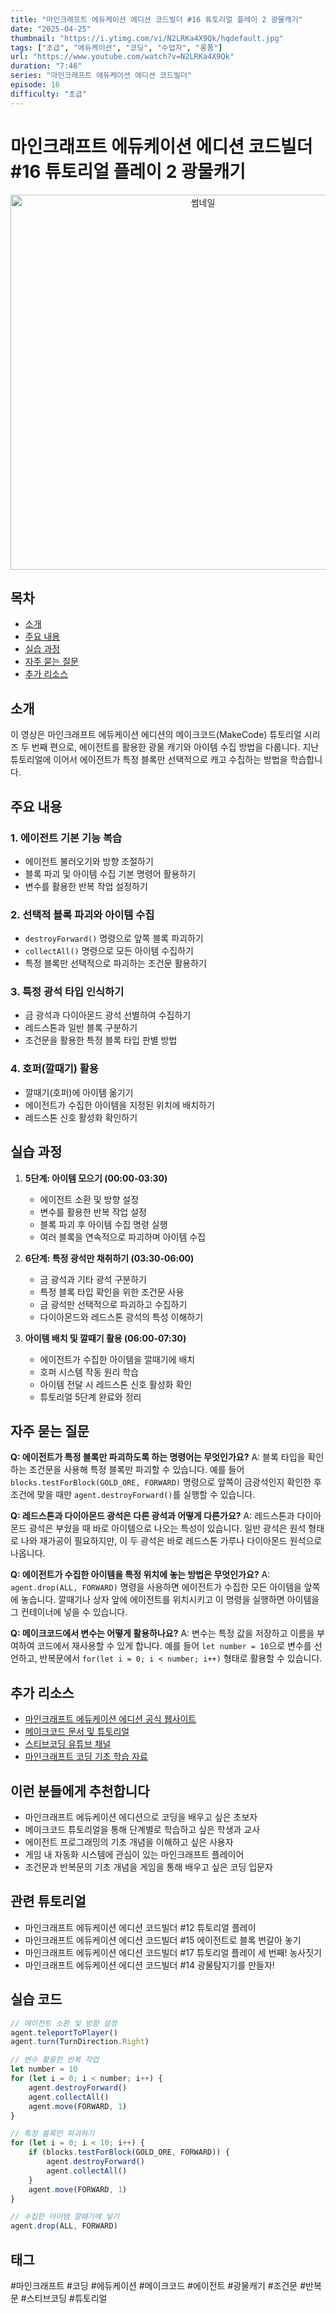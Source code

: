 ```yaml
---
title: "마인크래프트 에듀케이션 에디션 코드빌더 #16 튜토리얼 플레이 2 광물캐기"
date: "2025-04-25"
thumbnail: "https://i.ytimg.com/vi/N2LRKa4X9Qk/hqdefault.jpg"
tags: ["초급", "에듀케이션", "코딩", "수업자", "롱폼"]
url: "https://www.youtube.com/watch?v=N2LRKa4X9Qk"
duration: "7:46"
series: "마인크래프트 에듀케이션 에디션 코드빌더"
episode: 16
difficulty: "초급"
---
```


# 마인크래프트 에듀케이션 에디션 코드빌더 #16 튜토리얼 플레이 2 광물캐기

<div align="center">
<img src="https://i.ytimg.com/vi/N2LRKa4X9Qk/hqdefault.jpg" alt="썸네일" width="600"/>
</div>

## 목차
- [소개](#소개)
- [주요 내용](#주요-내용)
- [실습 과정](#실습-과정)
- [자주 묻는 질문](#자주-묻는-질문)
- [추가 리소스](#추가-리소스)

## 소개
이 영상은 마인크래프트 에듀케이션 에디션의 메이크코드(MakeCode) 튜토리얼 시리즈 두 번째 편으로, 에이전트를 활용한 광물 캐기와 아이템 수집 방법을 다룹니다. 지난 튜토리얼에 이어서 에이전트가 특정 블록만 선택적으로 캐고 수집하는 방법을 학습합니다.

## 주요 내용

### 1. 에이전트 기본 기능 복습
- 에이전트 불러오기와 방향 조절하기
- 블록 파괴 및 아이템 수집 기본 명령어 활용하기
- 변수를 활용한 반복 작업 설정하기

### 2. 선택적 블록 파괴와 아이템 수집
- `destroyForward()` 명령으로 앞쪽 블록 파괴하기
- `collectAll()` 명령으로 모든 아이템 수집하기
- 특정 블록만 선택적으로 파괴하는 조건문 활용하기

### 3. 특정 광석 타입 인식하기
- 금 광석과 다이아몬드 광석 선별하여 수집하기
- 레드스톤과 일반 블록 구분하기
- 조건문을 활용한 특정 블록 타입 판별 방법

### 4. 호퍼(깔때기) 활용
- 깔때기(호퍼)에 아이템 옮기기
- 에이전트가 수집한 아이템을 지정된 위치에 배치하기
- 레드스톤 신호 활성화 확인하기

## 실습 과정

1. **5단계: 아이템 모으기 (00:00-03:30)**
   - 에이전트 소환 및 방향 설정
   - 변수를 활용한 반복 작업 설정
   - 블록 파괴 후 아이템 수집 명령 실행
   - 여러 블록을 연속적으로 파괴하며 아이템 수집

2. **6단계: 특정 광석만 채취하기 (03:30-06:00)**
   - 금 광석과 기타 광석 구분하기
   - 특정 블록 타입 확인을 위한 조건문 사용
   - 금 광석만 선택적으로 파괴하고 수집하기
   - 다이아몬드와 레드스톤 광석의 특성 이해하기

3. **아이템 배치 및 깔때기 활용 (06:00-07:30)**
   - 에이전트가 수집한 아이템을 깔때기에 배치
   - 호퍼 시스템 작동 원리 학습
   - 아이템 전달 시 레드스톤 신호 활성화 확인
   - 튜토리얼 5단계 완료와 정리

## 자주 묻는 질문

**Q: 에이전트가 특정 블록만 파괴하도록 하는 명령어는 무엇인가요?**
A: 블록 타입을 확인하는 조건문을 사용해 특정 블록만 파괴할 수 있습니다. 예를 들어 `blocks.testForBlock(GOLD_ORE, FORWARD)` 명령으로 앞쪽이 금광석인지 확인한 후 조건에 맞을 때만 `agent.destroyForward()`를 실행할 수 있습니다.

**Q: 레드스톤과 다이아몬드 광석은 다른 광석과 어떻게 다른가요?**
A: 레드스톤과 다이아몬드 광석은 부쉈을 때 바로 아이템으로 나오는 특성이 있습니다. 일반 광석은 원석 형태로 나와 재가공이 필요하지만, 이 두 광석은 바로 레드스톤 가루나 다이아몬드 원석으로 나옵니다.

**Q: 에이전트가 수집한 아이템을 특정 위치에 놓는 방법은 무엇인가요?**
A: `agent.drop(ALL, FORWARD)` 명령을 사용하면 에이전트가 수집한 모든 아이템을 앞쪽에 놓습니다. 깔때기나 상자 앞에 에이전트를 위치시키고 이 명령을 실행하면 아이템을 그 컨테이너에 넣을 수 있습니다.

**Q: 메이크코드에서 변수는 어떻게 활용하나요?**
A: 변수는 특정 값을 저장하고 이름을 부여하여 코드에서 재사용할 수 있게 합니다. 예를 들어 `let number = 10`으로 변수를 선언하고, 반복문에서 `for(let i = 0; i < number; i++)` 형태로 활용할 수 있습니다.

## 추가 리소스
- [마인크래프트 에듀케이션 에디션 공식 웹사이트](https://education.minecraft.net/)
- [메이크코드 문서 및 튜토리얼](https://www.microsoft.com/en-us/makecode)
- [스티브코딩 유튜브 채널](https://www.youtube.com/channel/UCW7WwCFR-T4vhK-xslpVdfw)
- [마인크래프트 코딩 기초 학습 자료](https://education.minecraft.net/en-us/resources/computer-science-subject-kit)

## 이런 분들에게 추천합니다
- 마인크래프트 에듀케이션 에디션으로 코딩을 배우고 싶은 초보자
- 메이크코드 튜토리얼을 통해 단계별로 학습하고 싶은 학생과 교사
- 에이전트 프로그래밍의 기초 개념을 이해하고 싶은 사용자
- 게임 내 자동화 시스템에 관심이 있는 마인크래프트 플레이어
- 조건문과 반복문의 기초 개념을 게임을 통해 배우고 싶은 코딩 입문자

## 관련 튜토리얼
- 마인크래프트 에듀케이션 에디션 코드빌더 #12 튜토리얼 플레이
- 마인크래프트 에듀케이션 에디션 코드빌더 #15 에이전트로 블록 번갈아 놓기
- 마인크래프트 에듀케이션 에디션 코드빌더 #17 튜토리얼 플레이 세 번째! 농사짓기
- 마인크래프트 에듀케이션 에디션 코드빌더 #14 광물탐지기를 만들자!

## 실습 코드
```javascript
// 에이전트 소환 및 방향 설정
agent.teleportToPlayer()
agent.turn(TurnDirection.Right)

// 변수 활용한 반복 작업
let number = 10
for (let i = 0; i < number; i++) {
    agent.destroyForward()
    agent.collectAll()
    agent.move(FORWARD, 1)
}

// 특정 블록만 파괴하기
for (let i = 0; i < 10; i++) {
    if (blocks.testForBlock(GOLD_ORE, FORWARD)) {
        agent.destroyForward()
        agent.collectAll()
    }
    agent.move(FORWARD, 1)
}

// 수집한 아이템 깔때기에 넣기
agent.drop(ALL, FORWARD)
```

## 태그
#마인크래프트 #코딩 #에듀케이션 #메이크코드 #에이전트 #광물캐기 #조건문 #반복문 #스티브코딩 #튜토리얼